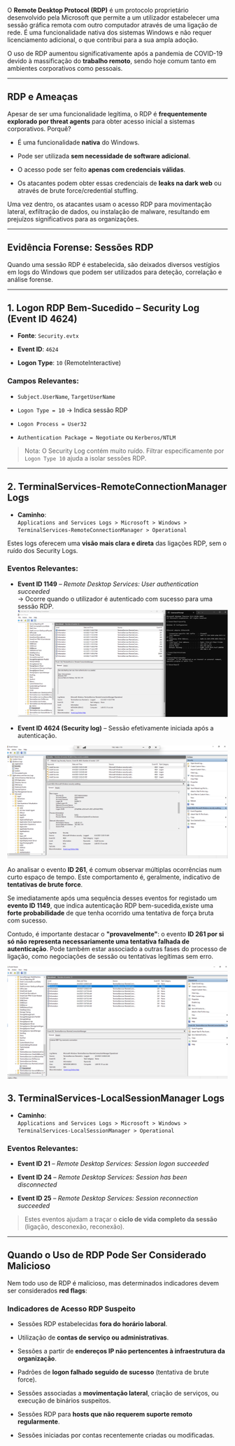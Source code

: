 O **Remote Desktop Protocol (RDP)** é um protocolo proprietário desenvolvido pela Microsoft que permite a um utilizador estabelecer uma sessão gráfica remota com outro computador através de uma ligação de rede. É uma funcionalidade nativa dos sistemas Windows e não requer licenciamento adicional, o que contribui para a sua ampla adoção.

O uso de RDP aumentou significativamente após a pandemia de COVID-19 devido à massificação do **trabalho remoto**, sendo hoje comum tanto em ambientes corporativos como pessoais.

---

## **RDP e Ameaças**

Apesar de ser uma funcionalidade legítima, o RDP é **frequentemente explorado por threat agents** para obter acesso inicial a sistemas corporativos. Porquê?

- É uma funcionalidade **nativa** do Windows.
    
- Pode ser utilizada **sem necessidade de software adicional**.
    
- O acesso pode ser feito **apenas com credenciais válidas**.
    
- Os atacantes podem obter essas credenciais de **leaks na dark web** ou através de brute force/credential stuffing.
    

Uma vez dentro, os atacantes usam o acesso RDP para movimentação lateral, exfiltração de dados, ou instalação de malware, resultando em prejuízos significativos para as organizações.

---

## **Evidência Forense: Sessões RDP**

Quando uma sessão RDP é estabelecida, são deixados diversos vestígios em logs do Windows que podem ser utilizados para deteção, correlação e análise forense.

---

## **1. Logon RDP Bem-Sucedido – Security Log (Event ID 4624)**

- **Fonte**: `Security.evtx`
    
- **Event ID**: `4624`
    
- **Logon Type**: `10` (RemoteInteractive)
    

### **Campos Relevantes**:

- `Subject.UserName`, `TargetUserName`
    
- `Logon Type = 10` → Indica sessão RDP
    
- `Logon Process = User32`
    
- `Authentication Package = Negotiate` ou `Kerberos/NTLM`
    

> Nota: O Security Log contém muito ruído. Filtrar especificamente por `Logon Type 10` ajuda a isolar sessões RDP.

---

## **2. TerminalServices-RemoteConnectionManager Logs**

- **Caminho**:  
    `Applications and Services Logs > Microsoft > Windows > TerminalServices-RemoteConnectionManager > Operational`
    

Estes logs oferecem uma **visão mais clara e direta** das ligações RDP, sem o ruído dos Security Logs.

### **Eventos Relevantes**:

- **Event ID 1149** – _Remote Desktop Services: User authentication succeeded_  
    → Ocorre quando o utilizador é autenticado com sucesso para uma sessão RDP.
![](../anexos/Pasted%20image%2020250603235752.png)

- **Event ID 4624 (Security log)** – Sessão efetivamente iniciada após a autenticação.
    
![](../anexos/Pasted%20image%2020250604000346.png)


Ao analisar o evento **ID 261**, é comum observar múltiplas ocorrências num curto espaço de tempo. Este comportamento é, geralmente, indicativo de **tentativas de brute force**.

Se imediatamente após uma sequência desses eventos for registado um **evento ID 1149**, que indica autenticação RDP bem-sucedida,existe uma **forte probabilidade** de que tenha ocorrido uma tentativa de força bruta com sucesso.

Contudo, é importante destacar o **"provavelmente"**: o evento **ID 261 por si só não representa necessariamente uma tentativa falhada de autenticação**. Pode também estar associado a outras fases do processo de ligação, como negociações de sessão ou tentativas legítimas sem erro.

![](../anexos/Pasted%20image%2020250604000943.png)
## **3. TerminalServices-LocalSessionManager Logs**

- **Caminho**:  
    `Applications and Services Logs > Microsoft > Windows > TerminalServices-LocalSessionManager > Operational`
    

### **Eventos Relevantes**:

- **Event ID 21** – _Remote Desktop Services: Session logon succeeded_
    
- **Event ID 24** – _Remote Desktop Services: Session has been disconnected_
    
- **Event ID 25** – _Remote Desktop Services: Session reconnection succeeded_
    

> Estes eventos ajudam a traçar o **ciclo de vida completo da sessão** (ligação, desconexão, reconexão).

---

## **Quando o Uso de RDP Pode Ser Considerado Malicioso**

Nem todo uso de RDP é malicioso, mas determinados indicadores devem ser considerados **red flags**:

### **Indicadores de Acesso RDP Suspeito**

- Sessões RDP estabelecidas **fora do horário laboral**.
    
- Utilização de **contas de serviço ou administrativas**.
    
- Sessões a partir de **endereços IP não pertencentes à infraestrutura da organização**.
    
- Padrões de **logon falhado seguido de sucesso** (tentativa de brute force).
    
- Sessões associadas a **movimentação lateral**, criação de serviços, ou execução de binários suspeitos.
    
- Sessões RDP para **hosts que não requerem suporte remoto regularmente**.
    
- Sessões iniciadas por contas recentemente criadas ou modificadas.

